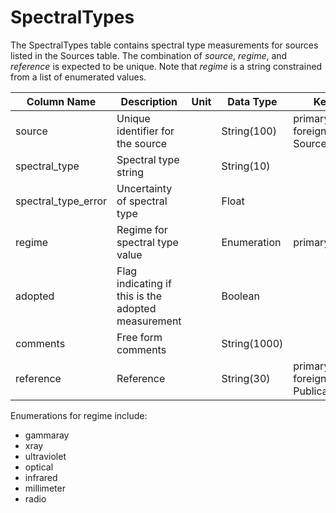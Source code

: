 # SpectralTypes

The SpectralTypes table contains spectral type measurements for sources listed in the Sources table. 
The combination of *source*, *regime*, and *reference* is expected to be unique.
Note that *regime* is a string constrained from a list of enumerated values.

| Column Name | Description  | Unit  | Data Type | Key Type  |
|---|---|---|---|---|
| source    | Unique identifier for the source |   | String(100)  | primary and foreign: Sources.source   |
| spectral_type | Spectral type string |  | String(10)  |   |
| spectral_type_error | Uncertainty of spectral type |  | Float  |   |
| regime | Regime for spectral type value |  | Enumeration  | primary |
| adopted    | Flag indicating if this is the adopted measurement |  | Boolean  |   |
| comments  | Free form comments |   | String(1000) |   |
| reference | Reference |   | String(30) | primary and foreign: Publications.name |

Enumerations for regime include:
 - gammaray
 - xray
 - ultraviolet
 - optical
 - infrared
 - millimeter
 - radio
 